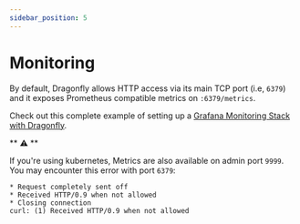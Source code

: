 ```yaml
---
sidebar_position: 5
---
```


# Monitoring

By default, Dragonfly allows HTTP access via its main TCP port (i.e, `6379`) and it exposes Prometheus compatible metrics on `:6379/metrics`.

Check out this complete example of setting up a [Grafana Monitoring Stack with Dragonfly](https://github.com/dragonflydb/dragonfly/tree/main/tools/local/monitoring).

** :warning: **

If you're using kubernetes, Metrics are also available on admin port `9999`. You may encounter this error with port `6379`:

```
* Request completely sent off
* Received HTTP/0.9 when not allowed
* Closing connection
curl: (1) Received HTTP/0.9 when not allowed
```
